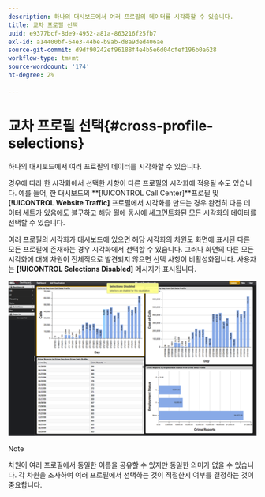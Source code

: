 ```yaml
---
description: 하나의 대시보드에서 여러 프로필의 데이터를 시각화할 수 있습니다.
title: 교차 프로필 선택
uuid: e9377bcf-8de9-4952-a81a-863216f25fb7
exl-id: a14400bf-64e3-44be-b9ab-d8a9ded406ae
source-git-commit: d9df90242ef96188f4e4b5e6d04cfef196b0a628
workflow-type: tm+mt
source-wordcount: '174'
ht-degree: 2%

---
```


# 교차 프로필 선택{#cross-profile-selections}

하나의 대시보드에서 여러 프로필의 데이터를 시각화할 수 있습니다.

경우에 따라 한 시각화에서 선택한 사항이 다른 프로필의 시각화에 적용될 수도 있습니다. 예를 들어, 한 대시보드의 **[!UICONTROL Call Center]**프로필 및 **[!UICONTROL Website Traffic]** 프로필에서 시각화를 만드는 경우 완전히 다른 데이터 세트가 있음에도 불구하고 해당 월에 동시에 세그먼트화된 모든 시각화의 데이터를 선택할 수 있습니다.

여러 프로필의 시각화가 대시보드에 있으면 해당 시각화의 차원도 화면에 표시된 다른 모든 프로필에 존재하는 경우 시각화에서 선택할 수 있습니다. 그러나 화면의 다른 모든 시각화에 대해 차원이 전체적으로 발견되지 않으면 선택 사항이 비활성화됩니다. 사용자는 **[!UICONTROL Selections Disabled]** 메시지가 표시됩니다.

![](assets/selection_disabled.png)

>[!NOTE]
>
>차원이 여러 프로필에서 동일한 이름을 공유할 수 있지만 동일한 의미가 없을 수 있습니다. 각 차원을 조사하여 여러 프로필에서 선택하는 것이 적절한지 여부를 결정하는 것이 중요합니다.
